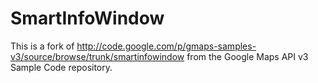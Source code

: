 SmartInfoWindow
===============

This is a fork of http://code.google.com/p/gmaps-samples-v3/source/browse/trunk/smartinfowindow
from the Google Maps API v3 Sample Code repository.
